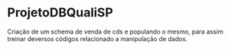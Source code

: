 # ProjetoDBQualiSP
 Criação de um schema de venda de cds  e populando o mesmo, para assim treinar deversos códigos relacionado a manipulação de dados.
